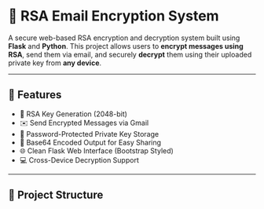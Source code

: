 # 🔐 RSA Email Encryption System

A secure web-based RSA encryption and decryption system built using **Flask** and **Python**. This project allows users to **encrypt messages using RSA**, send them via email, and securely **decrypt** them using their uploaded private key from **any device**.

---

## 🚀 Features

- 🔑 RSA Key Generation (2048-bit)
- ✉️ Send Encrypted Messages via Gmail
- 🔐 Password-Protected Private Key Storage
- 🧩 Base64 Encoded Output for Easy Sharing
- 🌐 Clean Flask Web Interface (Bootstrap Styled)
- 💻 Cross-Device Decryption Support

---

## 📂 Project Structure

